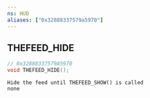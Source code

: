 ```yaml
---
ns: HUD
aliases: ["0x32888337579a5970"]
---
```

## THEFEED_HIDE

```c
// 0x32888337579A5970
void THEFEED_HIDE();
```

```
Hide the feed until THEFEED_SHOW() is called
none
```
